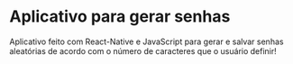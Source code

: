 # Aplicativo para gerar senhas

Aplicativo feito com React-Native e JavaScript para gerar e salvar senhas aleatórias de acordo com o número de caracteres que o usuário definir! 
